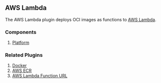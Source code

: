 ## AWS Lambda

The AWS Lambda plugin deploys OCI images as functions to [AWS Lambda](https://aws.amazon.com/lambda/getting-started/).

### Components

1. [Platform](/waypoint/integrations/hashicorp/aws-lambda/latest/components/platform)

### Related Plugins

1. [Docker](/waypoint/integrations/hashicorp/docker)
2. [AWS ECR](/waypoint/integrations/hashicorp/aws-ecr)
3. [AWS Lambda Function URL](/waypoint/integrations/hashicorp/lambda-function-url)

<!--This plugin does not implement the resource manager framework, so the
"Resources" section is omitted-->
